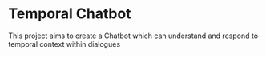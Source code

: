 # Temporal Chatbot

This project aims to create a Chatbot which can understand and respond to temporal context within dialogues
